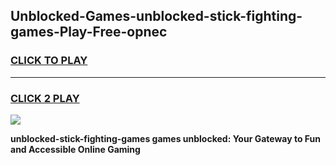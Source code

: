 
## Unblocked-Games-unblocked-stick-fighting-games-Play-Free-opnec
<h3>
<a href="https://premium76.site?title=unblocked-stick-fighting-games&ref=15A">CLICK TO PLAY</a></h3>
<hr>

<h3>
<a href="https://premium76.site?title=unblocked-stick-fighting-games&ref=15A">CLICK 2 PLAY</a>
  
</h3>

<a href="https://premium76.site?title=unblocked-stick-fighting-games&ref=15A"><img src="https://clearcache.store/games.png"></a>


**unblocked-stick-fighting-games games unblocked: Your Gateway to Fun and Accessible Online Gaming**
